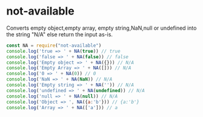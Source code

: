 # not-available

Converts empty object,empty array, empty string,NaN,null or undefined into the string \"N/A\" else return the input as-is.

```js
const NA = require("not-available")
console.log('true => ' + NA(true)) // true
console.log('false => ' + NA(false)) // false
console.log('Empty object => ' + NA({})) // N/A
console.log('Empty Array => ' + NA([])) // N/A
console.log('0 => ' + NA(0)) // 0
console.log('NaN => ' + NA(NaN)) // N/A
console.log('Empty string => ' + NA('')) // N/A
console.log('undefined => ' + NA(undefined)) // N/A
console.log('null => ' + NA(null)) // N/A
console.log('Object => ', NA({a:'b'})) // {a:'b'}
console.log('Array => ' + NA(['a'])) // a
```

